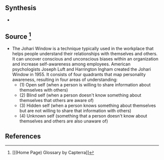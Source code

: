 ## Synthesis
- 
## Source [^1]
- The Johari Window is a technique typically used in the workplace that helps people understand their relationships with themselves and others. It can uncover conscious and unconscious biases within an organization and increase self-awareness among employees. American psychologists Joseph Luft and Harrington Ingham created the Johari Window in 1955. It consists of four quadrants that map personality awareness, resulting in four areas of understanding: 
	- (1) Open self (when a person is willing to share information about themselves with others)
	- (2) Blind self (when a person doesn't know something about themselves that others are aware of)
	- (3) Hidden self (when a person knows something about themselves but are not willing to share that information with others)
	- (4) Unknown self (something that a person doesn't know about themselves and others are also unaware of)
## References

[^1]: [[(Home Page) Glossary by Capterra]]
